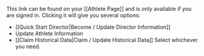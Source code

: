 This link can be found on your [[Athlete Page]] and is only available if you are signed in.  Clicking it will give you several options:
* [[Quick Start Director|Become / Update Director Information]]
* Update Athlete Information
* [[Claim Historical Data|Claim / Update Historical Data]]
Select whichever you need.
